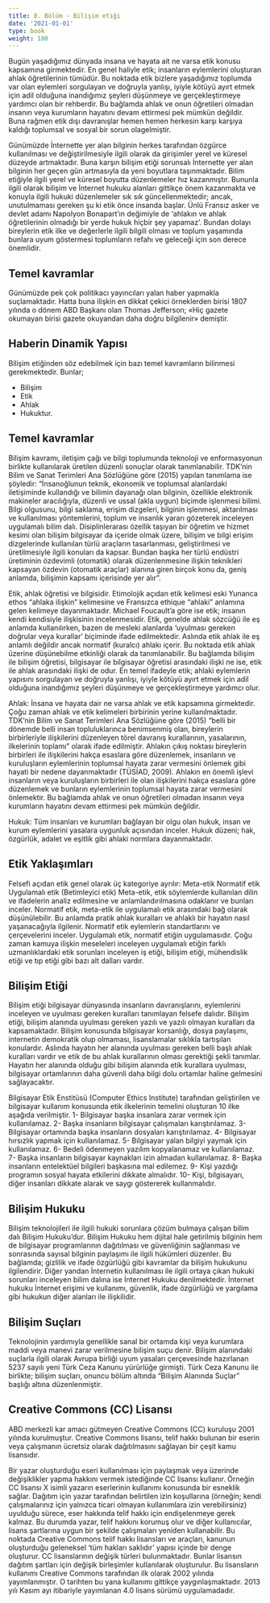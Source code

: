 ```yaml
---
title: 8. Bölüm - Bilişim etiği
date: '2021-01-01'
type: book
weight: 100
---
```


Bugün yaşadığımız dünyada insana ve hayata ait ne varsa etik konusu kapsamına girmektedir. 
En genel haliyle etik; insanların eylemlerini oluşturan ahlak öğretilerinin tümüdür. Bu noktada etik bizlere yaşadığımız toplumda var olan eylemleri sorgulayan ve doğruyla yanlışı, iyiyle kötüyü ayırt etmek için adil olduğuna inandığımız şeyleri düşünmeye ve gerçekleştirmeye yardımcı olan bir rehberdir. Bu bağlamda ahlak ve onun öğretileri olmadan insanın veya kurumların hayatını devam ettirmesi pek mümkün değildir. 
Buna rağmen etik dışı davranışlar hemen hemen herkesin karşı karşıya kaldığı toplumsal ve sosyal bir sorun olagelmiştir.

Günümüzde İnternette yer alan bilginin herkes tarafından özgürce kullanılması ve değiştirilmesiyle ilgili olarak da girişimler yerel ve küresel düzeyde artmaktadır. Buna karşın bilişim etiği sorunsalı İnternette yer alan bilginin her geçen gün artmasıyla da yeni boyutlara taşınmaktadır. 
Bilim etiğiyle ilgili yerel ve küresel boyutta düzenlemeler hız kazanmıştır. Bununla ilgili olarak bilişim ve İnternet hukuku alanları gittikçe önem kazanmakta ve konuyla ilgili hukuki düzenlemeler sık sık güncellenmektedir; ancak, unutulmaması gereken şu ki etik önce insanda başlar. 
Ünlü Fransız asker ve devlet adamı Napolyon Bonapart’ın değimiyle de ‘ahlakın ve ahlak öğretilerinin olmadığı bir yerde hukuk hiçbir şey yapamaz’. Bundan dolayı bireylerin etik ilke ve değerlerle ilgili bilgili olması ve toplum yaşamında bunlara uyum göstermesi toplumların refahı ve geleceği için son derece önemlidir.




<!--more-->

## Temel kavramlar

Günümüzde pek çok politikacı yayıncıları yalan haber yapmakla suçlamaktadır. Hatta buna ilişkin en dikkat çekici örneklerden birisi 1807 yılında o dönem ABD Başkanı olan Thomas Jefferson; «Hiç gazete okumayan birisi gazete okuyandan daha doğru bilgilenir» demiştir. 


## Haberin Dinamik Yapısı

Bilişim etiğinden söz edebilmek için bazı temel kavramların bilinmesi gerekmektedir. Bunlar; 
- Bilişim
- Etik
- Ahlak 
- Hukuktur.



## Temel kavramlar

Bilişim kavramı, iletişim çağı ve bilgi toplumunda teknoloji ve enformasyonun birlikte kullanılarak üretilen düzenli sonuçlar olarak tanımlanabilir. 
TDK’nin Bilim ve Sanat Terimleri Ana Sözlüğüne göre (2015) yapılan tanımlama ise şöyledir: “İnsanoğlunun teknik, ekonomik ve toplumsal alanlardaki iletişiminde kullandığı ve bilimin dayanağı olan bilginin, özellikle elektronik makineler aracılığıyla, düzenli ve ussal (akla uygun) biçimde işlenmesi bilimi. Bilgi olgusunu, bilgi saklama, erişim dizgeleri, bilginin işlenmesi, aktarılması ve kullanılması yöntemlerini, toplum ve insanlık yararı gözeterek inceleyen uygulamalı bilim dalı. Disiplinlerarası özellik taşıyan bir öğretim ve hizmet kesimi olan bilişim bilgisayar da içeride olmak üzere, bilişim ve bilgi erişim dizgelerinde kullanılan türlü araçların tasarlanması, geliştirilmesi ve üretilmesiyle ilgili konuları da kapsar. Bundan başka her türlü endüstri üretiminin özdevimli (otomatik) olarak düzenlenmesine ilişkin teknikleri kapsayan özdevin (otomatik araçlar) alanına giren birçok konu da, geniş anlamda, bilişimin kapsamı içerisinde yer alır”.

Etik, ahlak öğretisi ve bilgisidir. 
Etimolojik açıdan etik kelimesi eski Yunanca ethos “ahlaka ilişkin” kelimesine ve Fransızca ethique “ahlaki” anlamına gelen kelimeye dayanmaktadır. 
Michael Foucault’a göre ise etik; insanın kendi kendisiyle ilişkisinin incelenmesidir. 
Etik, genelde ahlak sözcüğü ile eş anlamda kullanılırken, bazen de mesleki alanlarda ‘uyulması gereken doğrular veya kurallar’ biçiminde ifade edilmektedir. Aslında etik ahlak ile eş anlamlı değildir ancak normatif (kuralcı) ahlakı içerir. Bu noktada etik ahlak üzerine düşünebilme etkinliği olarak da tanımlanabilir. 
Bu bağlamda bilişim ile bilişim öğretisi, bilgisayar ile bilgisayar öğretisi arasındaki ilişki ne ise, etik ile ahlak arasındaki ilişki de odur. En temel ifadeyle etik; ahlaki eylemlerin yapısını sorgulayan ve doğruyla yanlışı, iyiyle kötüyü ayırt etmek için adil olduğuna inandığımız şeyleri düşünmeye ve gerçekleştirmeye yardımcı olur.

Ahlak: İnsana ve hayata dair ne varsa ahlak ve etik kapsamına girmektedir. Çoğu zaman ahlak ve etik kelimeleri birbirinin yerine kullanılmaktadır. 
TDK’nin Bilim ve Sanat Terimleri Ana Sözlüğüne göre (2015) “belli bir dönemde belli insan topluluklarınca benimsenmiş olan, bireylerin birbirleriyle ilişkilerini düzenleyen törel davranış kurallarının, yasalarının, ilkelerinin toplamı” olarak ifade edilmiştir. 
Ahlakın çıkış noktası bireylerin birbirleri ile ilişkilerini hakça esaslara göre düzenlemek, insanların ve kuruluşların eylemlerinin toplumsal hayata zarar vermesini önlemek gibi hayati bir nedene dayanmaktadır (TÜSİAD, 2009). 
Ahlakın en önemli işlevi insanların veya kuruluşların birbirleri ile olan ilişkilerini hakça esaslara göre düzenlemek ve bunların eylemlerinin toplumsal hayata zarar vermesini önlemektir. Bu bağlamda ahlak ve onun öğretileri olmadan insanın veya kurumların hayatını devam ettirmesi pek mümkün değildir.

Hukuk: Tüm insanları ve kurumları bağlayan bir olgu olan hukuk, insan ve kurum eylemlerini yasalara uygunluk açısından inceler. 
Hukuk düzeni; hak, özgürlük, adalet ve eşitlik gibi ahlaki normlara dayanmaktadır.


## Etik Yaklaşımları

Felsefi açıdan etik genel olarak üç kategoriye ayrılır: 
Meta-etik
Normatif etik
Uygulamalı etik (Betimleyici etik)
Meta-etik, etik söylemlerde kullanılan dilin ve ifadelerin analiz edilmesine ve anlamlandırılmasına odaklanır ve bunları inceler.
Normatif etik, meta-etik ile uygulamalı etik arasındaki bağ olarak düşünülebilir. Bu anlamda pratik ahlak kuralları ve ahlaklı bir hayatın nasıl yaşanacağıyla ilgilenir. Normatif etik eylemlerin standartlarını ve çerçevelerini inceler.
Uygulamalı etik, normatif etiğin uygulamasıdır. Çoğu zaman kamuya ilişkin meseleleri inceleyen uygulamalı etiğin farklı uzmanlıklardaki etik sorunları inceleyen iş etiği, bilişim etiği, mühendislik etiği ve tıp etiği gibi bazı alt dalları vardır.



## Bilişim Etiği

Bilişim etiği bilgisayar dünyasında insanların davranışlarını, eylemlerini inceleyen ve uyulması gereken kuralları tanımlayan felsefe dalıdır. 
Bilişim etiği, bilişim alanında uyulması gereken yazılı ve yazılı olmayan kuralları da kapsamaktadır. 
Bilişim konusunda bilgisayar korsanlığı, dosya paylaşımı, internetin demokratik olup olmaması, lisanslamalar sıklıkla tartışılan konulardır. Aslında hayatın her alanında uyulması gereken belli başlı ahlak kuralları vardır ve etik de bu ahlak kurallarının olması gerektiği şekli tanımlar. 
Hayatın her alanında olduğu gibi bilişim alanında etik kurallara uyulması, bilgisayar ortamlarının daha güvenli daha bilgi dolu ortamlar haline gelmesini sağlayacaktır.

Bilgisayar Etik Enstitüsü (Computer Ethics Institute) tarafından geliştirilen ve bilgisayar kullanım konusunda etik ilkelerinin temelini oluşturan 10 ilke aşağıda verilmiştir.
1- Bilgisayar başka insanlara zarar vermek için kullanılamaz.
2- Başka insanların bilgisayar çalışmaları karıştırılamaz.
3- Bilgisayar ortamında başka insanların dosyaları karıştırılamaz.
4- Bilgisayar hırsızlık yapmak için kullanılamaz.
5- Bilgisayar yalan bilgiyi yaymak için kullanılamaz.
6- Bedeli ödenmeyen yazılım kopyalanamaz ve kullanılamaz.
7- Başka insanların bilgisayar kaynakları izin almadan kullanılamaz.
8- Başka insanların entelektüel bilgileri başkasına mal edilemez.
9- Kişi yazdığı programın sosyal hayata etkilerini dikkate almalıdır.
10- Kişi, bilgisayarı, diğer insanları dikkate alarak ve saygı göstererek kullanmalıdır.



## Bilişim Hukuku 

Bilişim teknolojileri ile ilgili hukuki sorunlara çözüm bulmaya çalışan bilim dalı Bilişim Hukuku’dur. 
Bilişim Hukuku hem dijital hale getirilmiş bilginin hem de bilgisayar programlarının dağıtılması ve güvenliğinin sağlanması ve sonrasında sayısal bilginin paylaşımı ile ilgili hükümleri düzenler. 
Bu bağlamda; gizlilik ve ifade özgürlüğü gibi kavramlar da bilişim hukukunu ilgilendirir. 
Diğer yandan İnternetin kullanılması ile ilgili ortaya çıkan hukuki sorunları inceleyen bilim dalına ise İnternet Hukuku denilmektedir. İnternet hukuku İnternet erişimi ve kullanımı, güvenlik, ifade özgürlüğü ve yargılama gibi hukukun diğer alanları ile ilişkilidir.


## Bilişim Suçları

Teknolojinin yardımıyla genellikle sanal bir ortamda kişi veya kurumlara maddi veya manevi zarar verilmesine bilişim suçu denir. 
Bilişim alanındaki suçlarla ilgili olarak Avrupa birliği uyum yasaları çerçevesinde hazırlanan 5237 sayılı yeni Türk Ceza Kanunu yürürlüğe girmişti. Türk Ceza Kanunu ile birlikte; bilişim suçları, onuncu bölüm altında “Bilişim Alanında Suçlar” başlığı altına düzenlenmiştir. 


## Creative Commons (CC) Lisansı

ABD merkezli kar amacı gütmeyen Creative Commons (CC) kuruluşu 2001 yılında kurulmuştur. Creative Commons lisansı, telif hakkı bulunan bir eserin veya çalışmanın ücretsiz olarak dağıtılmasını sağlayan bir çeşit kamu lisansıdır. 

Bir yazar oluşturduğu eseri kullanılması için paylaşmak veya üzerinde değişiklikler yapma hakkını vermek istediğinde CC lisansı kullanır. Örneğin CC lisansı X isimli yazarın eserlerinin kullanımı konusunda bir esneklik sağlar. Dağıtım için yazar tarafından belirtilen izin koşullarına (örneğin; kendi çalışmalarınız için yalnızca ticari olmayan kullanımlara izin verebilirsiniz) uyulduğu sürece, eser hakkında telif hakkı için endişelenmeye gerek kalmaz. Bu durumda yazar, telif hakkını korumuş olur ve diğer kullanıcılar, lisans şartlarına uygun bir şekilde çalışmaları yeniden kullanabilir. Bu noktada Creative Commons telif hakkı lisansları ve araçları, kanunun oluşturduğu geleneksel ‘tüm hakları saklıdır’ yapısı içinde bir denge oluşturur. CC lisanslarının değişik türleri bulunmaktadır. Bunlar lisansın dağıtım şartları için değişik birleşimler kullanılarak oluşturulur. Bu lisansların kullanımı Creative Commons tarafından ilk olarak 2002 yılında yayımlanmıştır. O tarihten bu yana kullanımı gittikçe yaygınlaşmaktadır. 2013 yılı Kasım ayı itibariyle yayımlanan 4.0 lisans sürümü uygulamadadır.

